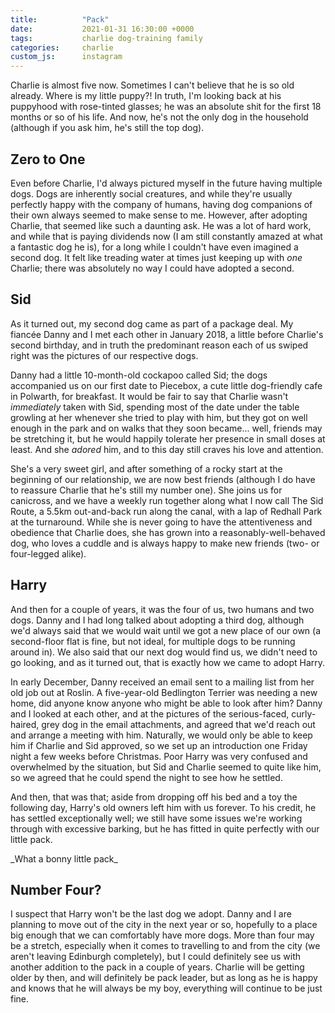 ```yaml
---
title:          "Pack"
date:           2021-01-31 16:30:00 +0000
tags:           charlie dog-training family
categories:     charlie
custom_js:      instagram
---
```


Charlie is almost five now. Sometimes I can't believe that he is so old already. Where is my little puppy?! In truth, I'm looking back at his puppyhood with rose-tinted glasses; he was an absolute shit for the first 18 months or so of his life. And now, he's not the only dog in the household (although if you ask him, he's still the top dog).

<!-- Read More -->

## Zero to One

Even before Charlie, I'd always pictured myself in the future having multiple dogs. Dogs are inherently social creatures, and while they're usually perfectly happy with the company of humans, having dog companions of their own always seemed to make sense to me. However, after adopting Charlie, that seemed like such a daunting ask. He was a lot of hard work, and while that is paying dividends now (I am still constantly amazed at what a fantastic dog he is), for a long while I couldn't have even imagined a second dog. It felt like treading water at times just keeping up with _one_ Charlie; there was absolutely no way I could have adopted a second.

## Sid

As it turned out, my second dog came as part of a package deal. My fiancée Danny and I met each other in January 2018, a little before Charlie's second birthday, and in truth the predominant reason each of us swiped right was the pictures of our respective dogs.

Danny had a little 10-month-old cockapoo called Sid; the dogs accompanied us on our first date to Piecebox, a cute little dog-friendly cafe in Polwarth, for breakfast. It would be fair to say that Charlie wasn't _immediately_ taken with Sid, spending most of the date under the table growling at her whenever she tried to play with him, but they got on well enough in the park and on walks that they soon became... well, friends may be stretching it, but he would happily tolerate her presence in small doses at least. And she _adored_ him, and to this day still craves his love and attention.

She's a very sweet girl, and after something of a rocky start at the beginning of our relationship, we are now best friends (although I do have to reassure Charlie that he's still my number one). She joins us for canicross, and we have a weekly run together along what I now call The Sid Route, a 5.5km out-and-back run along the canal, with a lap of Redhall Park at the turnaround. While she is never going to have the attentiveness and obedience that Charlie does, she has grown into a reasonably-well-behaved dog, who loves a cuddle and is always happy to make new friends (two- or four-legged alike).

## Harry

And then for a couple of years, it was the four of us, two humans and two dogs. Danny and I had long talked about adopting a third dog, although we'd always said that we would wait until we got a new place of our own (a second-floor flat is fine, but not ideal, for multiple dogs to be running around in). We also said that our next dog would find us, we didn't need to go looking, and as it turned out, that is exactly how we came to adopt Harry.

In early December, Danny received an email sent to a mailing list from her old job out at Roslin. A five-year-old Bedlington Terrier was needing a new home, did anyone know anyone who might be able to look after him? Danny and I looked at each other, and at the pictures of the serious-faced, curly-haired, grey dog in the email attachments, and agreed that we'd reach out and arrange a meeting with him. Naturally, we would only be able to keep him if Charlie and Sid approved, so we set up an introduction one Friday night a few weeks before Christmas. Poor Harry was very confused and overwhelmed by the situation, but Sid and Charlie seemed to quite like him, so we agreed that he could spend the night to see how he settled.

And then, that was that; aside from dropping off his bed and a toy the following day, Harry's old owners left him with us forever. To his credit, he has settled exceptionally well; we still have some issues we're working through with excessive barking, but he has fitted in quite perfectly with our little pack.

<div class="instagram-container">
    <blockquote class="instagram-media" data-instgrm-captioned data-instgrm-version="6">
        <a href="https://www.instagram.com/p/CJYNHtIhuUR/" target="_blank"></a>
    </blockquote>
</div>
_What a bonny little pack_

## Number Four?

I suspect that Harry won't be the last dog we adopt. Danny and I are planning to move out of the city in the next year or so, hopefully to a place big enough that we can comfortably have more dogs. More than four may be a stretch, especially when it comes to travelling to and from the city (we aren't leaving Edinburgh completely), but I could definitely see us with another addition to the pack in a couple of years. Charlie will be getting older by then, and will definitely be pack leader, but as long as he is happy and knows that he will always be my boy, everything will continue to be just fine.
